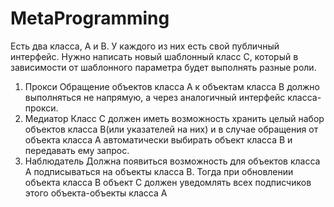 # MetaProgramming


Есть два класса, А и В.
У каждого из них есть свой публичный интерфейс.
Нужно написать новый шаблонный класс С, который в зависимости от шаблонного параметра будет выполнять разные роли. 
1. Прокси
Обращение объектов класса А к объектам класса В должно выполняться не напрямую, а через аналогичный интерфейс класса-прокси. 
2. Медиатор 
Класс С должен иметь возможность хранить целый набор объектов класса В(или указателей на них) и в случае обращения от объекта класса А автоматически выбирать объект класса В и передавать ему запрос. 
3. Наблюдатель 
Должна появиться возможность для объектов класса А подписываться на объекты класса В. Тогда при обновлении объекта класса В объект С должен уведомлять всех подписчиков этого объекта-объекты класса А
